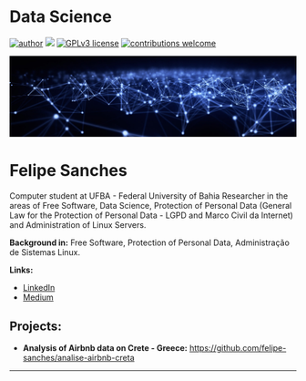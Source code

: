 # Data Science
[![author](https://img.shields.io/badge/author-felipesanches-red.svg)](https://www.linkedin.com/in/felipe-sanches-b393b2199) [![](https://img.shields.io/badge/python-3.7+-blue.svg)](https://www.python.org/downloads/release/python-365/) [![GPLv3 license](https://img.shields.io/badge/License-GPLv3-blue.svg)](http://perso.crans.org/besson/LICENSE.html) [![contributions welcome](https://img.shields.io/badge/contributions-welcome-brightgreen.svg?style=flat)](https://github.com/carlosfab/data_science/issues)

<p align="center">
  <img src="Banner.jpg" >
</p>

# Felipe Sanches

Computer student at UFBA - Federal University of Bahia
Researcher in the areas of Free Software, Data Science, Protection of Personal Data (General Law for the Protection of Personal Data - LGPD and Marco Civil da Internet) and Administration of Linux Servers.

**Background in:** Free Software, Protection of Personal Data, Administração de Sistemas Linux.

**Links:**
* [LinkedIn](https://www.linkedin.com/in/felipe-sanches-b393b2199)
* [Medium](https://medium.com/@felipebsr97)


## Projects:

* **Analysis of Airbnb data on Crete - Greece:** https://github.com/felipe-sanches/analise-airbnb-creta 

---
